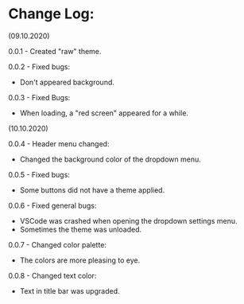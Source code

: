 # Change Log:

(09.10.2020)

0.0.1  - Created "raw" theme.

0.0.2 - Fixed bugs:

- Don't appeared background.

0.0.3 - Fixed Bugs:

- When loading, a "red screen" appeared for a while.

(10.10.2020)

0.0.4 - Header menu changed:

- Changed the background color of the dropdown menu.

0.0.5 - Fixed bugs:

- Some buttons did not have a theme applied.

0.0.6 - Fixed general bugs:

- VSCode was crashed when opening the dropdown settings menu.
- Sometimes the theme was unloaded.

0.0.7 - Сhanged color palette:

- The colors are more pleasing to eye.

0.0.8 - Changed text color:

- Text in title bar was upgraded.